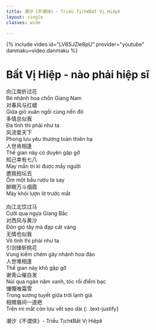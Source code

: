 ```yaml
---
title: 潮汐《不谓侠》- Triều Tịch《Bất Vị Hiệp》
layout: single
classes: wide

---
```


{% include video id="LV6SJZle8pU" provider="youtube" danmaku=video.danmaku %}

# Bất Vị Hiệp - nào phải hiệp sĩ

向江南折过花\
Bẻ nhành hoa chốn Giang Nam\
对春风与红蜡\
Giữa gió xuân ngồi cùng nến đỏ\
多情总似我\
Đa tình thì phải như ta\
风流爱天下\
Phong lưu yêu thương toàn thiên hạ\
人世肯相逢\
Thế gian này có duyên gặp gỡ\
知己幸有七八\
May mắn tri kỉ được mấy người\
邀我拍坛去\
Ôm một bầu rượu ta say\
醉眼万斗烟霞\
Mây khói lượn lờ trước mắt\
 \
向江北饮过马\
Cưỡi qua ngựa Giang Bắc\
对西风与黄沙\
Đón gió tây mà đạp cát vàng\
无情也似我\
Vô tình thì phải như ta\
引剑锋斩桃花\
Vung kiếm chém gãy nhánh hoa đào\
人世难相逢\
Thế gian này khó gặp gỡ\
谢青山催白发\
Núi qua ngàn năm xanh, tóc rồi điểm bạc\
慷慨唯霜雪\
Trong sương tuyết giữa trời lạnh giá\
相赠眉间一道疤\
Trên mi mắt còn lưu vết sẹo dài
{: .text-justify}

> <cite>
潮汐《不谓侠》- Triều Tịch《Bất Vị Hiệp》
</cite>